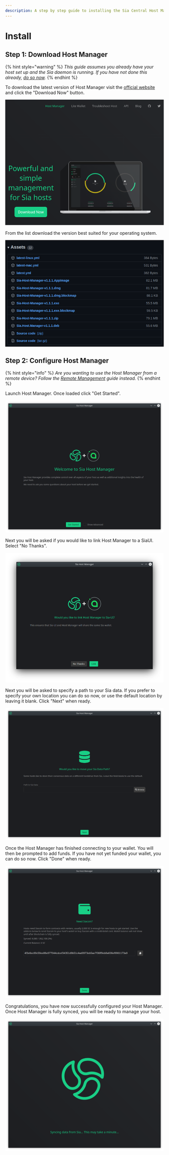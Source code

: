 ```yaml
---
description: A step by step guide to installing the Sia Central Host Manager.
---
```


# Install

## Step 1: Download Host Manager

{% hint style="warning" %}
_This guide assumes you already have your host set up and the Sia daemon is running. If you have not done this already,_ [_do so now_](../../../)_._
{% endhint %}

To download the latest version of Host Manager visit the [official website](https://siacentral.com/host-manager/) and click the "Download Now" button.

![](../../../../../.gitbook/assets/download-host-manager.png)

From the list download the version best suited for your operating system.

![](../../../../../.gitbook/assets/github-download.png)



## Step 2: Configure Host Manager

{% hint style="info" %}
_Are you wanting to use the Host Manager from a remote device? Follow the_ [_Remote Management_](remote-management.md) _guide instead._
{% endhint %}

Launch Host Manager. Once loaded click "Get Started".

![](../../../../../.gitbook/assets/host-manager-get-started.png)

Next you will be asked if you would like to link Host Manager to a SiaUI. Select "No Thanks".

![](../../../../../.gitbook/assets/host-manager-link-ui.png)

Next you will be asked to specify a path to your Sia data. If you prefer to specify your own location you can do so now, or use the default location by leaving it blank. Click "Next" when ready.

![](../../../../../.gitbook/assets/host-manager-data-path.png)

Once the Host Manager has finished connecting to your wallet. You will then be prompted to add funds. If you have not yet funded your wallet, you can do so now. Click "Done" when ready.

![](../../../../../.gitbook/assets/host-manager-wallet-add-funds.png)

Congratulations, you have now successfully configured your Host Manager. Once Host Manager is fully synced, you will be ready to manage your host.

![](../../../../../.gitbook/assets/host-manager-sync.png)

